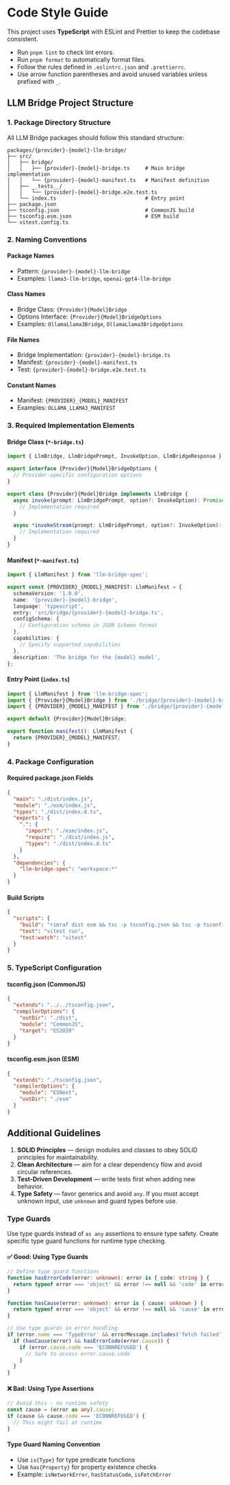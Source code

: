 # Code Style Guide

This project uses **TypeScript** with ESLint and Prettier to keep the codebase consistent.

- Run `pnpm lint` to check lint errors.
- Run `pnpm format` to automatically format files.
- Follow the rules defined in `.eslintrc.json` and `.prettierrc`.
- Use arrow function parentheses and avoid unused variables unless prefixed with `_`.

## LLM Bridge Project Structure

### 1. Package Directory Structure

All LLM Bridge packages should follow this standard structure:

```
packages/{provider}-{model}-llm-bridge/
├── src/
│   ├── bridge/
│   │   ├── {provider}-{model}-bridge.ts     # Main bridge implementation
│   │   └── {provider}-{model}-manifest.ts   # Manifest definition
│   ├── __tests__/
│   │   └── {provider}-{model}-bridge.e2e.test.ts
│   └── index.ts                             # Entry point
├── package.json
├── tsconfig.json                            # CommonJS build
├── tsconfig.esm.json                        # ESM build
└── vitest.config.ts
```

### 2. Naming Conventions

#### Package Names

- Pattern: `{provider}-{model}-llm-bridge`
- Examples: `llama3-llm-bridge`, `openai-gpt4-llm-bridge`

#### Class Names

- Bridge Class: `{Provider}{Model}Bridge`
- Options Interface: `{Provider}{Model}BridgeOptions`
- Examples: `OllamaLlama3Bridge`, `OllamaLlama3BridgeOptions`

#### File Names

- Bridge Implementation: `{provider}-{model}-bridge.ts`
- Manifest: `{provider}-{model}-manifest.ts`
- Test: `{provider}-{model}-bridge.e2e.test.ts`

#### Constant Names

- Manifest: `{PROVIDER}_{MODEL}_MANIFEST`
- Examples: `OLLAMA_LLAMA3_MANIFEST`

### 3. Required Implementation Elements

#### Bridge Class (`*-bridge.ts`)

```typescript
import { LlmBridge, LlmBridgePrompt, InvokeOption, LlmBridgeResponse } from 'llm-bridge-spec';

export interface {Provider}{Model}BridgeOptions {
  // Provider-specific configuration options
}

export class {Provider}{Model}Bridge implements LlmBridge {
  async invoke(prompt: LlmBridgePrompt, option?: InvokeOption): Promise<LlmBridgeResponse> {
    // Implementation required
  }

  async *invokeStream(prompt: LlmBridgePrompt, option?: InvokeOption): AsyncIterable<LlmBridgeResponse> {
    // Implementation required
  }
}
```

#### Manifest (`*-manifest.ts`)

```typescript
import { LlmManifest } from 'llm-bridge-spec';

export const {PROVIDER}_{MODEL}_MANIFEST: LlmManifest = {
  schemaVersion: '1.0.0',
  name: '{provider}-{model}-bridge',
  language: 'typescript',
  entry: 'src/bridge/{provider}-{model}-bridge.ts',
  configSchema: {
    // Configuration schema in JSON Schema format
  },
  capabilities: {
    // Specify supported capabilities
  },
  description: 'The bridge for the {model} model',
};
```

#### Entry Point (`index.ts`)

```typescript
import { LlmManifest } from 'llm-bridge-spec';
import { {Provider}{Model}Bridge } from './bridge/{provider}-{model}-bridge';
import { {PROVIDER}_{MODEL}_MANIFEST } from './bridge/{provider}-{model}-manifest';

export default {Provider}{Model}Bridge;

export function manifest(): LlmManifest {
  return {PROVIDER}_{MODEL}_MANIFEST;
}
```

### 4. Package Configuration

#### Required package.json Fields

```json
{
  "main": "./dist/index.js",
  "module": "./esm/index.js",
  "types": "./dist/index.d.ts",
  "exports": {
    ".": {
      "import": "./esm/index.js",
      "require": "./dist/index.js",
      "types": "./dist/index.d.ts"
    }
  },
  "dependencies": {
    "llm-bridge-spec": "workspace:*"
  }
}
```

#### Build Scripts

```json
{
  "scripts": {
    "build": "rimraf dist esm && tsc -p tsconfig.json && tsc -p tsconfig.esm.json",
    "test": "vitest run",
    "test:watch": "vitest"
  }
}
```

### 5. TypeScript Configuration

#### tsconfig.json (CommonJS)

```json
{
  "extends": "../../tsconfig.json",
  "compilerOptions": {
    "outDir": "./dist",
    "module": "CommonJS",
    "target": "ES2020"
  }
}
```

#### tsconfig.esm.json (ESM)

```json
{
  "extends": "./tsconfig.json",
  "compilerOptions": {
    "module": "ESNext",
    "outDir": "./esm"
  }
}
```

## Additional Guidelines

1. **SOLID Principles** — design modules and classes to obey SOLID principles for maintainability.
2. **Clean Architecture** — aim for a clear dependency flow and avoid circular references.
3. **Test-Driven Development** — write tests first when adding new behavior.
4. **Type Safety** — favor generics and avoid `any`. If you must accept unknown input, use `unknown` and guard types before use.

### Type Guards

Use type guards instead of `as any` assertions to ensure type safety. Create specific type guard functions for runtime type checking.

#### ✅ Good: Using Type Guards

```typescript
// Define type guard functions
function hasErrorCode(error: unknown): error is { code: string } {
  return typeof error === 'object' && error !== null && 'code' in error;
}

function hasCause(error: unknown): error is { cause: unknown } {
  return typeof error === 'object' && error !== null && 'cause' in error;
}

// Use type guards in error handling
if (error.name === 'TypeError' && errorMessage.includes('fetch failed')) {
  if (hasCause(error) && hasErrorCode(error.cause)) {
    if (error.cause.code === 'ECONNREFUSED') {
      // Safe to access error.cause.code
    }
  }
}
```

#### ❌ Bad: Using Type Assertions

```typescript
// Avoid this - no runtime safety
const cause = (error as any).cause;
if (cause && cause.code === 'ECONNREFUSED') {
  // This might fail at runtime
}
```

#### Type Guard Naming Convention

- Use `is{Type}` for type predicate functions
- Use `has{Property}` for property existence checks
- Example: `isNetworkError`, `hasStatusCode`, `isFetchError`
